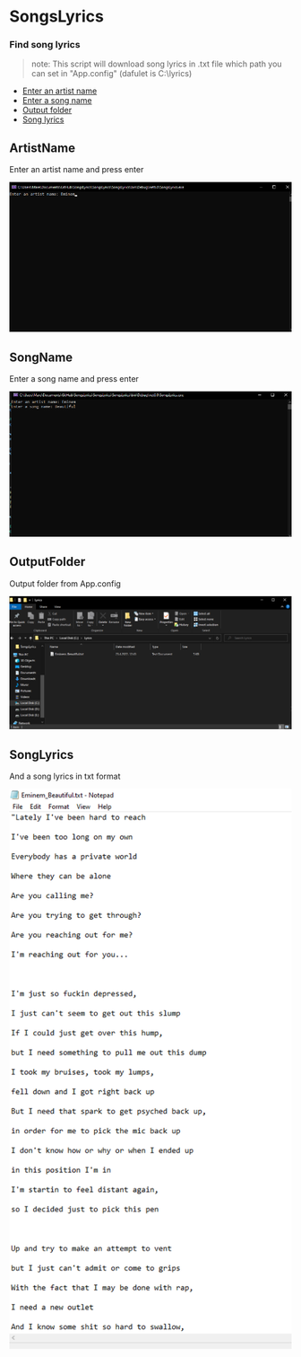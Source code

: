 # SongsLyrics

### Find song lyrics

> note: This script will download song lyrics in .txt file which path you can set in "App.config" (dafulet is C:\\lyrics)

- [Enter an artist name](#artistname)
- [Enter a song name](#songname)
- [Output folder](#outputfoler)
- [Song lyrics](#songlyrics)

## ArtistName

Enter an artist name and press enter

![image](https://github.com/MilanaPetkovic/SongsLyrics/blob/main/READMEImages/eminem.png)

## SongName

Enter a song name and press enter

![image](https://github.com/MilanaPetkovic/SongsLyrics/blob/main/READMEImages/beautiful.png)

## OutputFolder

Output folder from App.config

![image](https://github.com/MilanaPetkovic/SongsLyrics/blob/main/READMEImages/folder.png)


## SongLyrics

And a song lyrics in txt format

![image](https://github.com/MilanaPetkovic/SongsLyrics/blob/main/READMEImages/song.png)

